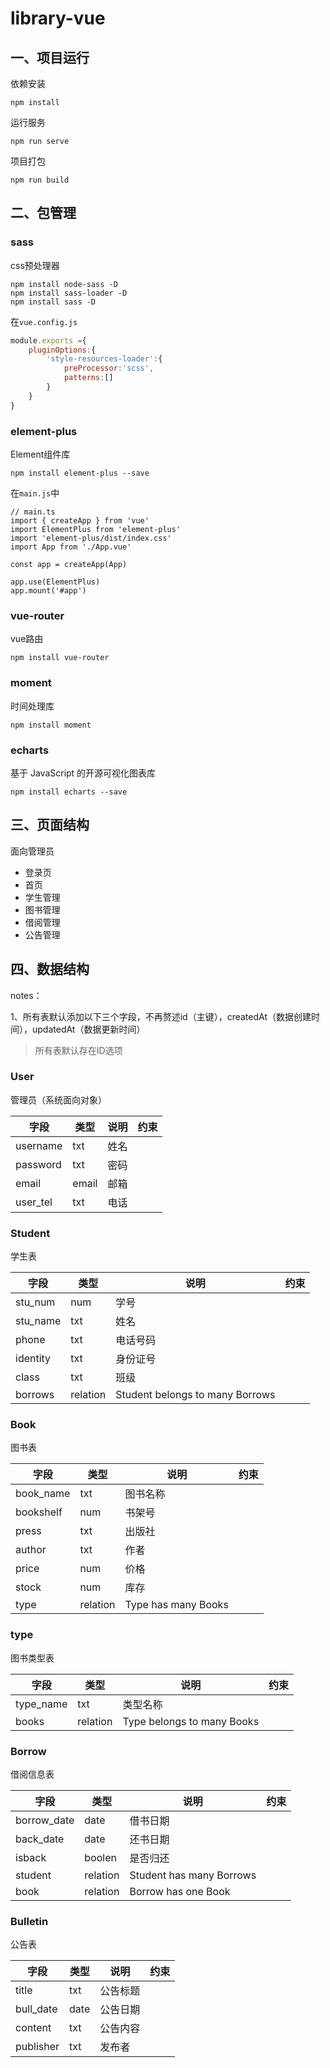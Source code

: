 # library-vue



## 一、项目运行

依赖安装

```
npm install
```

运行服务

```
npm run serve
```

项目打包

```
npm run build
```



## 二、包管理

### sass

css预处理器

```shell
npm install node-sass -D
npm install sass-loader -D
npm install sass -D
```

在`vue.config.js`

```js
module.exports ={
    pluginOptions:{
        'style-resources-loader':{
            preProcessor:'scss',
            patterns:[]
        }
    }
}
```



### element-plus

Element组件库

```shell
npm install element-plus --save
```

在`main.js`中

```
// main.ts
import { createApp } from 'vue'
import ElementPlus from 'element-plus'
import 'element-plus/dist/index.css'
import App from './App.vue'

const app = createApp(App)

app.use(ElementPlus)
app.mount('#app')
```



### vue-router

vue路由

```
npm install vue-router
```



### moment

时间处理库

```
npm install moment
```



### echarts

基于 JavaScript 的开源可视化图表库

```text
npm install echarts --save
```





## 三、页面结构

面向管理员

- 登录页
- 首页
- 学生管理
- 图书管理
- 借阅管理
- 公告管理



## 四、数据结构

notes：

1、所有表默认添加以下三个字段，不再赘述id（主键），createdAt（数据创建时间），updatedAt（数据更新时间）

> 所有表默认存在ID选项

### User

管理员（系统面向对象）

| 字段     | 类型  | 说明 | 约束 |
| -------- | ----- | ---- | ---- |
| username | txt   | 姓名 |      |
| password | txt   | 密码 |      |
| email    | email | 邮箱 |      |
| user_tel | txt   | 电话 |      |



### Student

学生表

| 字段     | 类型     | 说明                            | 约束 |
| -------- | -------- | ------------------------------- | ---- |
| stu_num  | num      | 学号                            |      |
| stu_name | txt      | 姓名                            |      |
| phone    | txt      | 电话号码                        |      |
| identity | txt      | 身份证号                        |      |
| class    | txt      | 班级                            |      |
| borrows  | relation | Student belongs to many Borrows |      |



### Book

图书表

| 字段      | 类型     | 说明                | 约束 |
| --------- | -------- | ------------------- | ---- |
| book_name | txt      | 图书名称            |      |
| bookshelf | num      | 书架号              |      |
| press     | txt      | 出版社              |      |
| author    | txt      | 作者                |      |
| price     | num      | 价格                |      |
| stock     | num      | 库存                |      |
| type      | relation | Type has many Books |      |



### type

图书类型表

| 字段      | 类型     | 说明                       | 约束 |
| --------- | -------- | -------------------------- | ---- |
| type_name | txt      | 类型名称                   |      |
| books     | relation | Type belongs to many Books |      |



### Borrow

借阅信息表

| 字段        | 类型     | 说明                     | 约束 |
| ----------- | -------- | ------------------------ | ---- |
| borrow_date | date     | 借书日期                 |      |
| back_date   | date     | 还书日期                 |      |
| isback      | boolen   | 是否归还                 |      |
| student     | relation | Student has many Borrows |      |
| book        | relation | Borrow has one Book      |      |



### Bulletin

公告表

| 字段      | 类型 | 说明     | 约束 |
| --------- | ---- | -------- | ---- |
| title     | txt  | 公告标题 |      |
| bull_date | date | 公告日期 |      |
| content   | txt  | 公告内容 |      |
| publisher | txt  | 发布者   |      |









































